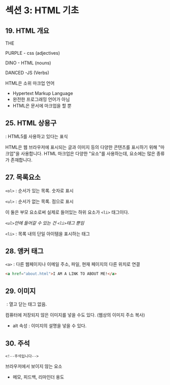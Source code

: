 # 섹션 3: HTML 기초

## 19. HTML 개요

THE

PURPLE - css (adjectives)

DINO - HTML (nouns)

DANCED -JS (Verbs)

HTML은 소위 마크업 언어

- Hypertext Markup Language
- 완전한 프로그래밍 언어가 아님
- HTML은 문서에 마크업을 할 뿐

## 25. HTML 상용구

<!DOCTYPE html>

: HTML5를 사용하고 있다는 표식

HTML은 웹 브라우저에 표시되는 글과 이미지 등의 다양한 콘텐츠를 표시하기 위해 "마크업"을 사용합니다. HTML 마크업은 다양한 "요소"를 사용하는데, 요소에는 많은 종류가 존재합니다.

## 27. 목록요소

`<ol>` : 순서가 있는 목록. 숫자로 표시

`<ul>` : 순서가 없는 목록. 점으로 표시

이 둘은 부모 요소로써 실제로 들어있는 하위 요소가 `<li>`  태그이다.

*`<ul>`안에 들어갈 수 있는 건 `<li>`태그 뿐임*

`<li>` : 목록 내의 단일 아이템을 표시하는 태그      


## 28. 앵커 태그

`<a>` : 다른 웹페이지나 이메일 주소, 파일, 현재 페이지의 다른 위치로 연결

```html
<a href="about.html">I AM A LINK TO ABOUT ME!</a>
```

## 29. 이미지

<img> : 열고 닫는 태그 없음.

컴퓨터에 저장되지 않은 이미지를 넣을 수도 있다. (웹상의 이미지 주소 복사) 

- alt 속성 : 이미지의 설명을 넣을 수 있다.

## 30. 주석

`<!--주석입니다-->`

브라우저에서 보이지 않는 요소

- 메모, 피드백, 리마인더 용도